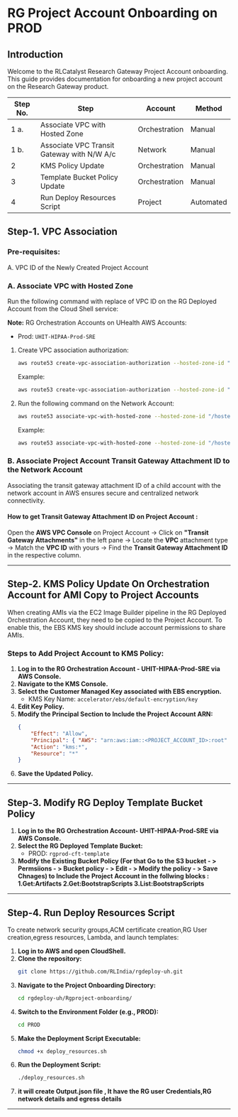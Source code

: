 # RG Project Account Onboarding on PROD

## Introduction

Welcome to the RLCatalyst Research Gateway Project Account onboarding. This guide provides documentation for onboarding a new project account on the Research Gateway product.

| Step No. | Step                                      | Account         |  Method   |
|----------|-------------------------------------------|-----------------|-----------|
| 1 a.     | Associate VPC with Hosted Zone            | Orchestration   |  Manual   |
| 1 b.     | Associate VPC Transit Gateway with N/W A/c| Network         |  Manual   |
| 2        | KMS Policy Update                         | Orchestration   |  Manual   |
| 3        | Template Bucket Policy Update             | Orchestration   |  Manual   |
| 4        | Run Deploy Resources Script               | Project         |  Automated|




## Step-1. VPC Association

### Pre-requisites:

A. VPC ID of the Newly Created Project Account

### A. Associate VPC with Hosted Zone

Run the following command with replace of VPC ID on the RG Deployed Account from the Cloud Shell service:

**Note:** RG Orchestration Accounts on UHealth AWS Accounts:
   - Prod: `UHIT-HIPAA-Prod-SRE`

1. Create VPC association authorization:
   ```sh
   aws route53 create-vpc-association-authorization --hosted-zone-id "/hostedzone/Z07179521FVHYWQT4X38T" --vpc VPCRegion=us-east-1,VPCId=<vpc-id> --region us-east-1
   ```
   Example:
   ```sh
   aws route53 create-vpc-association-authorization --hosted-zone-id "/hostedzone/Z07179521FVHYWQT4X38T" --vpc VPCRegion=us-east-1,VPCId=vpc-05ca88b256fe8b2fc --region us-east-1
   ```
2. Run the following command on the Network Account:
   ```sh
   aws route53 associate-vpc-with-hosted-zone --hosted-zone-id "/hostedzone/Z07179521FVHYWQT4X38T" --vpc VPCRegion=us-east-1,VPCId=<vpc-id> --region us-east-1
   ```
   Example:
   ```sh
   aws route53 associate-vpc-with-hosted-zone --hosted-zone-id "/hostedzone/Z07179521FVHYWQT4X38T" --vpc VPCRegion=us-east-1,VPCId=vpc-05ca88b256fe8b2fc --region us-east-1
   ```



### B. Associate Project Account Transit Gateway Attachment ID to the Network Account

Associating the transit gateway attachment ID of a child account with the network account in AWS ensures secure and centralized network connectivity.

#### How to get Transit Gateway Attachment ID on Project Account :
Open the **AWS VPC Console**  on Project Account → Click on **"Transit Gateway Attachments"** in the left pane → Locate the **VPC** attachment type → Match the **VPC ID** with yours → Find the **Transit Gateway Attachment ID** in the respective column.

---

## Step-2. KMS Policy Update On Orchestration Account for AMI Copy to Project Accounts

When creating AMIs via the EC2 Image Builder pipeline in the RG Deployed Orchestration Account, they need to be copied to the Project Account. To enable this, the EBS KMS key should include account permissions to share AMIs.

### Steps to Add Project Account to KMS Policy:

1. **Log in to the RG Orchestration Account - UHIT-HIPAA-Prod-SRE via AWS Console.**
2. **Navigate to the KMS Console.**
3. **Select the Customer Managed Key associated with EBS encryption.**
   - KMS Key Name: `accelerator/ebs/default-encryption/key`
4. **Edit Key Policy.**
5. **Modify the Principal Section to Include the Project Account ARN:**
   ```json
   {
       "Effect": "Allow",
       "Principal": { "AWS": "arn:aws:iam::<PROJECT_ACCOUNT_ID>:root" },
       "Action": "kms:*",
       "Resource": "*"
   }
   ```
6. **Save the Updated Policy.**

---

## Step-3. Modify RG Deploy Template Bucket Policy

1. **Log in to the RG Orchestration Account- UHIT-HIPAA-Prod-SRE via AWS Console.**
2. **Select the RG Deployed Template Bucket:**
   - PROD: `rgprod-cft-template`
3. **Modify the Existing Bucket Policy (For that Go to the S3 bucket - > Permsiions - > Bucket policy - > Edit - > Modify the policy - > Save Chnages) to Include the Project Account in the follwing blocks : 1.Get:Artifacts 2.Get:BootstrapScripts 3.List:BootstrapScripts**

---

## Step-4. Run Deploy Resources Script

To create network security groups,ACM certificate creation,RG User creation,egress resources, Lambda, and launch templates:

1. **Log in to AWS and open CloudShell.**
2. **Clone the repository:**
   ```sh
   git clone https://github.com/RLIndia/rgdeploy-uh.git
   ```
3. **Navigate to the Project Onboarding Directory:**
   ```sh
   cd rgdeploy-uh/Rgproject-onboarding/
   ```
4. **Switch to the Environment Folder (e.g., PROD):**
   ```sh
   cd PROD
   ```
5. **Make the Deployment Script Executable:**
   ```sh
   chmod +x deploy_resources.sh
   ```
6. **Run the Deployment Script:**
   ```sh
   ./deploy_resources.sh
   ```
7. **it will create Output.json file , It have the RG user Credentials,RG network details and egress details**

---





